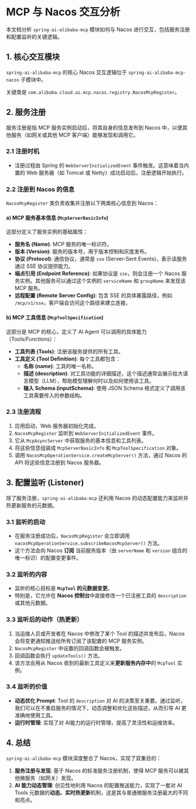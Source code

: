 # MCP 与 Nacos 交互分析

本文档分析 `spring-ai-alibaba-mcp` 模块如何与 Nacos 进行交互，包括服务注册和配置监听的关键逻辑。

## 1. 核心交互模块

`spring-ai-alibaba-mcp` 的核心 Nacos 交互逻辑位于 `spring-ai-alibaba-mcp-nacos` 子模块中。

关键类是 `com.alibaba.cloud.ai.mcp.nacos.registry.NacosMcpRegister`。

## 2. 服务注册

服务注册是指 MCP 服务实例启动后，将其自身的信息发布到 Nacos 中，以便其他服务（如网关或其他 MCP 客户端）能够发现和调用它。

### 2.1 注册时机

- 注册过程由 Spring 的 `WebServerInitializedEvent` 事件触发。这意味着当内置的 Web 服务器（如 Tomcat 或 Netty）成功启动后，注册逻辑开始执行。

### 2.2 注册到 Nacos 的信息

`NacosMcpRegister` 类负责收集并注册以下两类核心信息到 Nacos：

#### a) MCP 服务基本信息 (`McpServerBasicInfo`)

这部分定义了服务实例的基础属性：

- **服务名 (Name)**: MCP 服务的唯一标识符。
- **版本 (Version)**: 服务的版本号，用于版本控制和灰度发布。
- **协议 (Protocol)**: 通信协议，通常是 `sse` (Server-Sent Events)，表示该服务通过 SSE 协议提供能力。
- **端点引用 (Endpoint Reference)**: 如果协议是 `sse`，则会注册一个 Nacos 服务实例。其他服务可以通过这个实例的 `serviceName` 和 `groupName` 来发现该 MCP 服务。
- **远程配置 (Remote Server Config)**: 包含 SSE 的具体暴露路径，例如 `/mcp/v1/sse`，客户端会访问这个路径来建立连接。

#### b) MCP 工具信息 (`McpToolSpecification`)

这部分是 MCP 的核心，定义了 AI Agent 可以调用的具体能力（Tools/Functions）：

- **工具列表 (Tools)**: 注册该服务提供的所有工具。
- **工具定义 (Tool Definition)**: 每个工具都包含：
  - **名称 (name)**: 工具的唯一名称。
  - **描述 (description)**: 对工具功能的详细描述，这个描述通常会展示给大语言模型（LLM），帮助模型理解何时以及如何使用该工具。
  - **输入 Schema (inputSchema)**: 使用 JSON Schema 格式定义了调用该工具需要传入的参数结构。

### 2.3 注册流程

1.  应用启动，Web 服务器初始化完成。
2.  `NacosMcpRegister` 监听到 `WebServerInitializedEvent` 事件。
3.  它从 `McpAsyncServer` 中获取服务的基本信息和工具列表。
4.  将这些信息组装成 `McpServerBasicInfo` 和 `McpToolSpecification` 对象。
5.  调用 `NacosMcpOperationService.createMcpServer()` 方法，通过 Nacos 的 API 将这些信息注册到 Nacos 服务器。

## 3. 配置监听 (Listener)

除了服务注册，`spring-ai-alibaba-mcp` 还利用 Nacos 的动态配置能力来监听并热更新服务的元数据。

### 3.1 监听的启动

- 在服务注册成功后，`NacosMcpRegister` 会立即调用 `nacosMcpOperationService.subscribeNacosMcpServer()` 方法。
- 这个方法会向 Nacos **订阅** 当前服务版本（由 `serverName` 和 `version` 组合的唯一标识）的配置变更事件。

### 3.2 监听的内容

- 监听的核心目标是 **`McpTool` 的元数据变更**。
- 特别是，它允许在 **Nacos 控制台**中直接修改一个已注册工具的 `description` 或其他元数据。

### 3.3 监听后的动作（热更新）

1.  当运维人员或开发者在 Nacos 中修改了某个 Tool 的描述并发布后，Nacos 会将变更通知推送给所有订阅了该配置的 MCP 服务实例。
2.  `NacosMcpRegister` 中设置的回调函数会被触发。
3.  回调函数会执行 `updateTools()` 方法。
4.  该方法会用从 Nacos 收到的最新工具定义来**更新服务内存中**的 `McpTool` 实例。

### 3.4 监听的价值

- **动态优化 Prompt**: Tool 的 `description` 对 AI 的决策至关重要。通过监听，我们可以在不重启服务的情况下，动态调整和优化这些描述，从而引导 AI 更准确地使用工具。
- **运行时管理**: 实现了对 AI能力的运行时管理，提高了灵活性和运维效率。

## 4. 总结

`spring-ai-alibaba-mcp` 模块深度整合了 Nacos，实现了双重目的：

1.  **服务注册与发现**: 基于 Nacos 的标准服务注册机制，使得 MCP 服务可以被其他微服务（如网关）发现。
2.  **AI 能力动态管理**: 创见性地利用 Nacos 的配置推送能力，实现了一套对 AI Tools 元数据的**动态、实时热更新**机制，这是其与普通微服务注册最大的不同和亮点。 
